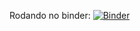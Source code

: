 Rodando no binder:
[![Binder](https://mybinder.org/badge_logo.svg)](https://mybinder.org/v2/gh/odairjosebellini/awk/HEAD)

